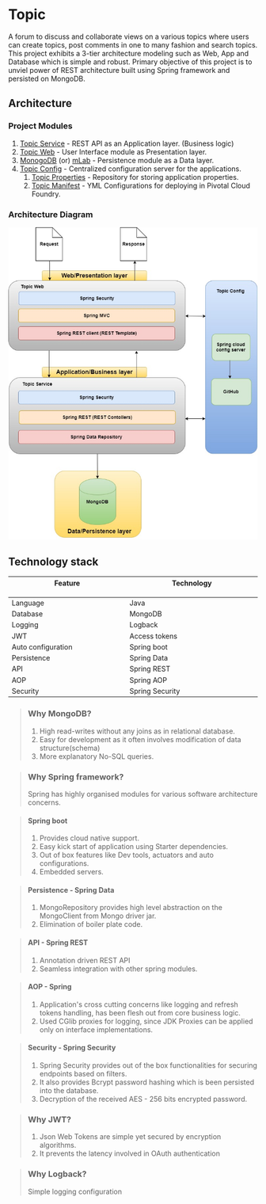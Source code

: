 # Topic

A forum to discuss and collaborate views on a various topics where users can create topics, post comments in one to many fashion and search topics. This project exhibits a 3-tier architecture modeling such as Web, App and Database which is simple and robust. Primary objective of this project is to unviel power of REST architecture built using Spring framework and persisted on MongoDB.

## Architecture

### Project Modules
1. [Topic Service](https://rajasushanth.github.io/Topic-service/) - REST API as an Application layer. (Business logic)
2. [Topic Web](https://rajasushanth.github.io/Topic-web/) - User Interface module as Presentation layer.
3. [MonogoDB](https://www.mongodb.com/) (or) [mLab](https://mlab.com/) - Persistence module as a Data layer.
4. [Topic Config](https://rajasushanth.github.io/Topic-config/) - Centralized configuration server for the applications.
    1. [Topic Properties](https://github.com/rajasushanth/topic-properties.git) - Repository for storing application properties.
    2. [Topic Manifest](https://github.com/rajasushanth/topic-manifest.git) - YML Configurations for deploying in Pivotal Cloud Foundry.

### Architecture Diagram
![Topic Architecture](/images/Topic.jpg "Topic Architecture")

## Technology stack

| Feature                 &nbsp;&nbsp;&nbsp;&nbsp;&nbsp;&nbsp;&nbsp;&nbsp;&nbsp;&nbsp;&nbsp;&nbsp;&nbsp;&nbsp;&nbsp;&nbsp;&nbsp;&nbsp;&nbsp;&nbsp;&nbsp;&nbsp;&nbsp;&nbsp;&nbsp;&nbsp;&nbsp;&nbsp;&nbsp;&nbsp;&nbsp;&nbsp;&nbsp;&nbsp;&nbsp;&nbsp;&nbsp;&nbsp;&nbsp;&nbsp;&nbsp;&nbsp;&nbsp;&nbsp;&nbsp;| Technology &nbsp;&nbsp;&nbsp;&nbsp;&nbsp;&nbsp;&nbsp;&nbsp;&nbsp;&nbsp;&nbsp;&nbsp;&nbsp;&nbsp;&nbsp;&nbsp;&nbsp;&nbsp;&nbsp;&nbsp;&nbsp;&nbsp;&nbsp;&nbsp;&nbsp;&nbsp;&nbsp;&nbsp;&nbsp;&nbsp;&nbsp;&nbsp;&nbsp;&nbsp;&nbsp;&nbsp;&nbsp;&nbsp;&nbsp;&nbsp;&nbsp;&nbsp;&nbsp;&nbsp;&nbsp;    |
|-----------------------  |-------------------------------|
| Language                | Java                          |
| Database                | MongoDB                       |
| Logging                 | Logback                       |
| JWT                     | Access tokens                 |
| Auto configuration      | Spring boot                   |
| Persistence             | Spring Data                   |
| API                     | Spring REST                   |
| AOP                     | Spring AOP                    |
| Security                | Spring Security               |

> ### Why MongoDB?
> 1. High read-writes without any joins as in relational database.
> 2. Easy for development as it often involves modification of data structure(schema)
> 3. More explanatory No-SQL queries.

> ### Why Spring framework?
> Spring has highly organised modules for various software architecture concerns.

> #### Spring boot
> 1. Provides cloud native support.
> 2. Easy kick start of application using Starter dependencies.
> 3. Out of box features like Dev tools, actuators and auto configurations.
> 4. Embedded servers.

> #### Persistence - Spring Data 
> 1. MongoRepository provides high level abstraction on the MongoClient from Mongo driver jar.
> 2. Elimination of boiler plate code.

> #### API - Spring REST
> 1. Annotation driven REST API
> 2. Seamless integration with other spring modules.

> #### AOP  - Spring
> 1. Application's cross cutting concerns like logging and refresh tokens handling, has been flesh out from core business logic.
> 2. Used CGlib proxies for logging, since JDK Proxies can be applied only on interface implementations.

> #### Security -  Spring Security
> 1. Spring Security provides out of the box functionalities for securing endpoints based on filters.
> 2. It also provides Bcrypt password hashing which is been persisted into the database.
> 3. Decryption of the received AES - 256 bits encrypted password.

> ### Why JWT?
> 1. Json Web Tokens are simple yet secured by encryption algorithms.
> 2. It prevents the latency involved in OAuth authentication

> ### Why Logback?
> Simple logging configuration
